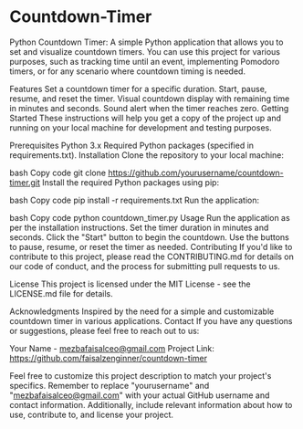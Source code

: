 # Countdown-Timer
Python Countdown Timer:
A simple Python application that allows you to set and visualize countdown timers. You can use this project for various purposes, such as tracking time until an event, implementing Pomodoro timers, or for any scenario where countdown timing is needed.

Features
Set a countdown timer for a specific duration.
Start, pause, resume, and reset the timer.
Visual countdown display with remaining time in minutes and seconds.
Sound alert when the timer reaches zero.
Getting Started
These instructions will help you get a copy of the project up and running on your local machine for development and testing purposes.

Prerequisites
Python 3.x
Required Python packages (specified in requirements.txt).
Installation
Clone the repository to your local machine:

bash
Copy code
git clone https://github.com/yourusername/countdown-timer.git
Install the required Python packages using pip:

bash
Copy code
pip install -r requirements.txt
Run the application:

bash
Copy code
python countdown_timer.py
Usage
Run the application as per the installation instructions.
Set the timer duration in minutes and seconds.
Click the "Start" button to begin the countdown.
Use the buttons to pause, resume, or reset the timer as needed.
Contributing
If you'd like to contribute to this project, please read the CONTRIBUTING.md for details on our code of conduct, and the process for submitting pull requests to us.

License
This project is licensed under the MIT License - see the LICENSE.md file for details.

Acknowledgments
Inspired by the need for a simple and customizable countdown timer in various applications.
Contact
If you have any questions or suggestions, please feel free to reach out to us:

Your Name - mezbafaisalceo@gmail.com
Project Link: https://github.com/faisalzenginner/countdown-timer

Feel free to customize this project description to match your project's specifics. Remember to replace "yourusername" and "mezbafaisalceo@gmail.com" with your actual GitHub username and contact information. Additionally, include relevant information about how to use, contribute to, and license your project.




